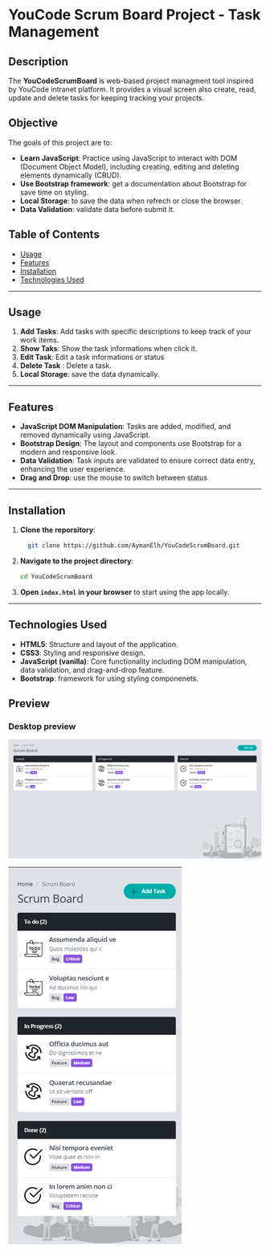 # YouCode Scrum Board Project - Task Management

## Description

The **YouCodeScrumBoard** is web-based project managment tool inspired by YouCode intranet platform. It provides a visual screen also create, read, update and delete tasks for keeping tracking your projects.

## Objective

The goals of this project are to:
- **Learn JavaScript**: Practice using JavaScript to interact with DOM (Document Object Model), including creating, editing and deleting elements dynamically (CRUD).
- **Use Bootstrap framework**: get a documentation about Bootstrap for save time on styling.
- **Local Storage**: to save the data when refrech or close the browser.
- **Data Validation**: validate data before submit it.

## Table of Contents

- [Usage](#usage)
- [Features](#features)
- [Installation](#installation)
- [Technologies Used](#technologies-used)

---

## Usage 

1. **Add Tasks**: Add tasks with specific descriptions to keep track of your work items.
2. **Show Taks**: Show the task informations when click it.
3. **Edit Task**: Edit a task informations or status
4. **Delete Task** : Delete a task.
5. **Local Storage**: save the data dynamically.

---

## Features

- **JavaScript DOM Manipulation**: Tasks are added, modified, and removed dynamically using JavaScript.
- **Bootstrap Design**: The layout and components use Bootstrap for a modern and responsive look.
- **Data Validation**: Task inputs are validated to ensure correct data entry, enhancing the user experience.
- **Drag and Drop**: use the mouse to switch between status

---


## Installation 

1. **Clone the reporsitory**:
    ```bash
      git clone https://github.com/AymanElh/YouCodeScrumBoard.git
    ```

2. **Navigate to the project directory**:
    ```bash
    cd YouCodeScrumBoard
    ```

3. **Open `index.html` in your browser** to start using the app locally.

--- 


## Technologies Used

- **HTML5**: Structure and layout of the application.
- **CSS3**: Styling and responsive design.
- **JavaScript (vanilla)**: Core functionality including DOM  manipulation, data validation, and drag-and-drop feature.
- **Bootstrap**: framework for using styling componenets.


## Preview 

### Desktop preview

![Alt text](./Design/desktop-preview.png "")

![Alt text](./Design/phone-preview.png "a title")